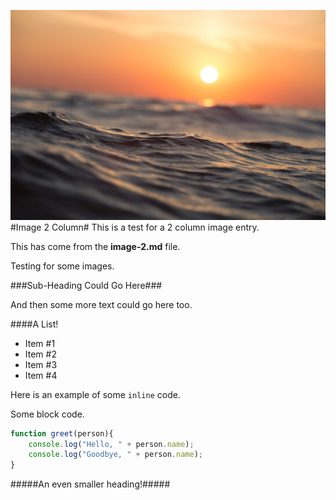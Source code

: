 [date]: # (2016-12-02)
[tag]: # (cpp)
[tag]: # (opengl)
[title]: # (Image 2 Column)
[short-text]: # (This is a 2 column image.)
[github]: # (#)

[columns]: # (2)
[kind]: # (image)
[ui]: # (dark)

![main-image](images/beach.jpg)
#Image 2 Column#
This is a test for a 2 column image entry.

This has come from the **image-2.md** file.

Testing for some images.

###Sub-Heading Could Go Here###

And then some more text could go here too.

####A List!

 - Item #1
 - Item #2
 - Item #3
 - Item #4

Here is an example of some `inline` code.

Some block code.

```javascript
function greet(person){
	console.log("Hello, " + person.name);
	console.log("Goodbye, " + person.name);
}
```

#####An even smaller heading!#####